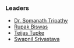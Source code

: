 ### Leaders
* [Dr. Somanath Tripathy](mailto:somanath.tripathy@owasp.org)
* [Rupak Biswas](mailto:rupak.biswas@owasp.org)
* [Teijas Tupke](mailto:teijas.tupke@owasp.org)
* [Swapnil Srivastava](mailto:swapnil.srivastava@owasp.org)
  
